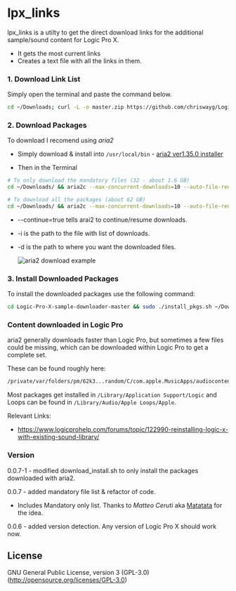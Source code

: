 
# lpx_links  
  
lpx_links is a utilty to get the direct download links for the additional sample/sound content for Logic Pro X.  
  
 - It gets the most current links  
 - Creates a text file with all the links in them.  
  
### 1. Download Link List  
  
Simply open the terminal and paste the command below.  
  
```sh  
cd ~/Downloads; curl -L -o master.zip https://github.com/chriswayg/Logic-Pro-X-sample-downloader/archive/refs/heads/master.zip ; unzip -oq master.zip ; cd Logic-Pro-X-sample-downloader-master ; ./lpx_links.rb
```  

### 2. Download Packages

To download I recomend using *aria2*   
- Simply download & install into `/usr/local/bin` - [aria2 ver1.35.0 installer](https://github.com/aria2/aria2/releases/download/release-1.35.0/aria2-1.35.0-osx-darwin.dmg)

- Then in the Terminal  
   
```sh  
# To only download the mandatory files (32 - about 1.6 GB)
cd ~/Downloads/ && aria2c --max-concurrent-downloads=10 --auto-file-renaming=false --continue=true --log=logic_download.log -i ~/Desktop/lpx_download_links/mandatory_download_links.txt --dir=logic_content

# To download all the packages (about 62 GB)
cd ~/Downloads/ && aria2c --max-concurrent-downloads=10 --auto-file-renaming=false --continue=true --log=logic_download.log -i ~/Desktop/lpx_download_links/all_download_links.txt --dir=logic_content
```

- --continue=true tells arai2 to continue/resume downloads.  
- -i is the path to the file with list of downloads.  
- -d is the path to where you want the downloaded files.   
     
  ![aria2 download example](https://github.com/davidteren/lpx_links/blob/master/images/aria2_example.png?raw=true)
  
### 3. Install Downloaded Packages
  
To install the downloaded packages use the following command:  
  
```sh  
cd Logic-Pro-X-sample-downloader-master && sudo ./install_pkgs.sh ~/Downloads/logic_content
```

### Content downloaded in Logic Pro

aria2 generally downloads faster than Logic Pro, but sometimes a few files could be missing, which can be downloaded within Logic Pro to get a complete set.

These can be found roughly here:

```sh  
/private/var/folders/pm/62k3...random/C/com.apple.MusicApps/audiocontentdownload.apple.com/lp10_ms3_content_2016
```

Most packages get installed in `/Library/Application Support/Logic` and Loops can be found in `/Library/Audio/Apple Loops/Apple`.

Relevant Links:
- https://www.logicprohelp.com/forums/topic/122990-reinstalling-logic-x-with-existing-sound-library/

### Version

0.0.7-1 - modified download_install.sh to only install the packages downloaded with aria2.

0.0.7 - added mandatory file list & refactor of code.  
- Includes Mandatory only list. Thanks to _Matteo Ceruti_ aka [Matatata](https://github.com/matatata) for the idea.  
  
0.0.6 - added version detection. Any version of Logic Pro X should work now.    
   
License  
----  
  
GNU General Public License, version 3 (GPL-3.0)  
(http://opensource.org/licenses/GPL-3.0)
